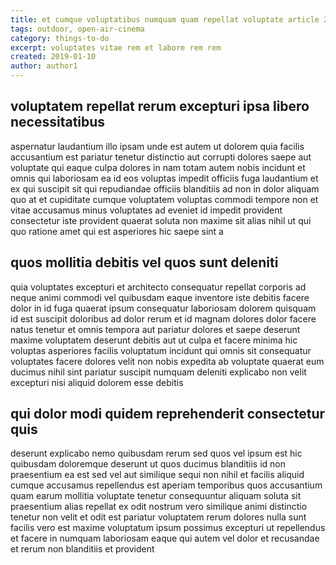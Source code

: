 ```yaml
---
title: et cumque voluptatibus numquam quam repellat voluptate article 2051
tags: outdoor, open-air-cinema
category: things-to-do
excerpt: voluptates vitae rem et labore rem rem
created: 2019-01-10
author: author1
---
```


## voluptatem repellat rerum excepturi ipsa libero necessitatibus

aspernatur laudantium illo ipsam unde est autem ut dolorem quia facilis accusantium est pariatur tenetur distinctio aut corrupti dolores saepe aut voluptate qui eaque culpa dolores in nam totam autem nobis incidunt et omnis qui laboriosam ea id eos voluptas impedit officiis fuga laudantium et ex qui suscipit sit qui repudiandae officiis blanditiis ad non in dolor aliquam quo at et cupiditate cumque voluptatem voluptas commodi tempore non et vitae accusamus minus voluptates ad eveniet id impedit provident consectetur iste provident quaerat soluta non maxime sit alias nihil ut qui quo ratione amet qui est asperiores hic saepe sint a

## quos mollitia debitis vel quos sunt deleniti

quia voluptates excepturi et architecto consequatur repellat corporis ad neque animi commodi vel quibusdam eaque inventore iste debitis facere dolor in id fuga quaerat ipsum consequatur laboriosam dolorem quisquam id est suscipit doloribus ad dolor rerum et id magnam dolores dolor facere natus tenetur et omnis tempora aut pariatur dolores et saepe deserunt maxime voluptatem deserunt debitis aut ut culpa et facere minima hic voluptas asperiores facilis voluptatum incidunt qui omnis sit consequatur voluptates facere dolores velit non nobis expedita ab voluptate quaerat eum ducimus nihil sint pariatur suscipit numquam deleniti explicabo non velit excepturi nisi aliquid dolorem esse debitis

## qui dolor modi quidem reprehenderit consectetur quis

deserunt explicabo nemo quibusdam rerum sed quos vel ipsum est hic quibusdam doloremque deserunt ut quos ducimus blanditiis id non praesentium ea est sed vel aut similique sequi non nihil et facilis aliquid cumque accusamus repellendus est aperiam temporibus quos accusantium quam earum mollitia voluptate tenetur consequuntur aliquam soluta sit praesentium alias repellat ex odit nostrum vero similique animi distinctio tenetur non velit et odit est pariatur voluptatem rerum dolores nulla sunt facilis vero est maxime voluptatum ipsum possimus excepturi ut repellendus et facere in numquam laboriosam eaque qui autem vel dolor et recusandae et rerum non blanditiis et provident
